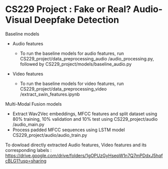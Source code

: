 # CS229 Project : Fake or Real? Audio-Visual Deepfake Detection

Baseline models

- Audio features
  - To run the baseline models for audio features, run CS229_project/data_preprocessing_audio
    /audio_processing.py, followed by CS229_project/models/baseline_audio.py

- Video features
  - To run the baseline models for video features, run CS229_project/data_preprocessing_video
    /extract_swin_features.ipynb

Multi-Modal Fusion models
- Extract Wav2Vec embeddings, MFCC features and split dataset using 80% training, 10% validation and 10% test using CS229_project/audio
/audio_main.py
- Process padded MFCC sequences using LSTM model CS229_project/audio/audio_train.py

To dowload directly extracted Audio features, Video features and its corresponding labels :
https://drive.google.com/drive/folders/1gOPUzGyHsepW1n7Q7mPDdxJ5hqfcBLG1?usp=sharing
